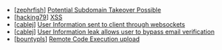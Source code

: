 * [[zephrfish](https://hackerone.com/zephrfish)] [Potential Subdomain Takeover Possible](https://hackerone.com/reports/166826)
* [[hacking79](https://hackerone.com/hacking79)] [XSS](https://hackerone.com/reports/167321)
* [[cablej](https://hackerone.com/cablej)] [User Information sent to client through websockets](https://hackerone.com/reports/163464)
* [[cablej](https://hackerone.com/cablej)] [User Information leak allows user to bypass email verification ](https://hackerone.com/reports/163467)
* [[bountypls](https://hackerone.com/bountypls)] [Remote Code Execution upload ](https://hackerone.com/reports/116575)
